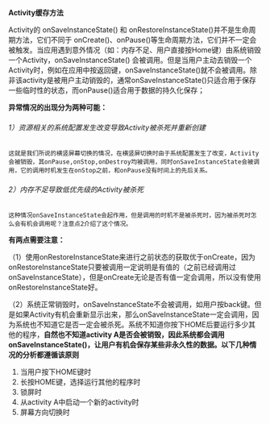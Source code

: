 **Activity缓存方法**

Activity的 onSaveInstanceState() 和 onRestoreInstanceState()并不是生命周期方法，它们不同于 onCreate()、onPause()等生命周期方法，它们并不一定会被触发。当应用遇到意外情况（如：内存不足、用户直接按Home键）由系统销毁一个Activity，onSaveInstanceState() 会被调用。但是当用户主动去销毁一个Activity时，例如在应用中按返回键，onSaveInstanceState()就不会被调用。除非该activity是被用户主动销毁的，通常onSaveInstanceState()只适合用于保存一些临时性的状态，而onPause()适合用于数据的持久化保存；



**异常情况的出现分为两种可能：**

###### 1）资源相关的系统配置发生改变导致Activity被杀死并重新创建

```
这就是我们所说的横竖屏幕切换的情况，在横竖屏切换时由于系统配置发生了改变，Activity会被销毁，其onPause,onStop,onDestroy均被调用，同时onSaveInstanceState会被调用，它的调用时机发生在onStop之前，和onPause没有时间上的先后关系。
```

###### 2）内存不足导致低优先级的Activity被杀死

```
这种情况onSaveInstanceState会起作用，但是调用的时机不是被杀死时，因为被杀死时怎么会有机会调用呢？注意点2介绍了这个情况。
```



**有两点需要注意：**

（1）使用onRestoreInstanceState来进行之前状态的获取优于onCreate，因为onRestoreInstanceState只要被调用一定说明是有值的（之前已经调用过onSaveInstanceState），但是onCreate无论是否有值一定会调用，所以没有使用onRestoreInstanceState好。

（2）系统正常销毁时，onSaveInstanceState不会被调用，如用户按back键。但是如果Activity有机会重新显示出来，那么onSaveInstanceState一定会调用，因为系统也不知道它是否一定会被杀死。系统不知道你按下HOME后要运行多少其他的程序，**自然也不知道activity A是否会被销毁，因此系统都会调用onSaveInstanceState()，让用户有机会保存某些非永久性的数据。以下几种情况的分析都遵循该原则**

1. 当用户按下HOME键时
2. 长按HOME键，选择运行其他的程序时
3. 锁屏时
4. 从activity A中启动一个新的activity时
5. 屏幕方向切换时

